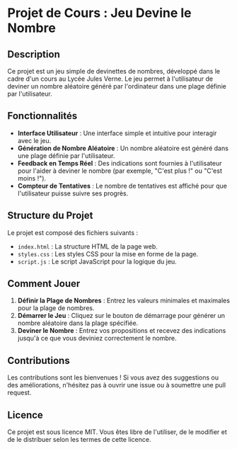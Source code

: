 # Projet de Cours : Jeu Devine le Nombre

## Description
Ce projet est un jeu simple de devinettes de nombres, développé dans le cadre d'un cours au Lycée Jules Verne. Le jeu permet à l'utilisateur de deviner un nombre aléatoire généré par l'ordinateur dans une plage définie par l'utilisateur.

## Fonctionnalités
- **Interface Utilisateur** : Une interface simple et intuitive pour interagir avec le jeu.
- **Génération de Nombre Aléatoire** : Un nombre aléatoire est généré dans une plage définie par l'utilisateur.
- **Feedback en Temps Réel** : Des indications sont fournies à l'utilisateur pour l'aider à deviner le nombre (par exemple, "C'est plus !" ou "C'est moins !").
- **Compteur de Tentatives** : Le nombre de tentatives est affiché pour que l'utilisateur puisse suivre ses progrès.

## Structure du Projet
Le projet est composé des fichiers suivants :
- `index.html` : La structure HTML de la page web.
- `styles.css` : Les styles CSS pour la mise en forme de la page.
- `script.js` : Le script JavaScript pour la logique du jeu.

## Comment Jouer
1. **Définir la Plage de Nombres** : Entrez les valeurs minimales et maximales pour la plage de nombres.
2. **Démarrer le Jeu** : Cliquez sur le bouton de démarrage pour générer un nombre aléatoire dans la plage spécifiée.
3. **Deviner le Nombre** : Entrez vos propositions et recevez des indications jusqu'à ce que vous deviniez correctement le nombre.

## Contributions
Les contributions sont les bienvenues ! Si vous avez des suggestions ou des améliorations, n'hésitez pas à ouvrir une issue ou à soumettre une pull request.

## Licence
Ce projet est sous licence MIT. Vous êtes libre de l'utiliser, de le modifier et de le distribuer selon les termes de cette licence.

